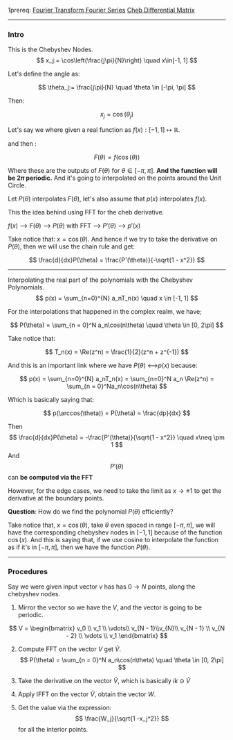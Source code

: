 1prereq: 
[Fourier Transform Fourier Series](Fourier%20Transform%20Fourier%20Series.md)
[Cheb Differential Matrix](Cheb%20Differential%20Matrix.md)

---
### **Intro**

This is the Chebyshev Nodes. 
$$
x_j:= \cos\left(\frac{j\pi}{N}\right) \quad x\in[-1, 1]
$$

Let's define the angle as: 

$$
\theta_j:= \frac{j\pi}{N}  \quad \theta \in [-\pi, \pi]
$$

Then: 

$$
x_j = \cos(\theta_j)
$$

Let's say we where given a real function as $f(x): [-1, 1]\mapsto \mathbb{R}$. 

and then : 

$$
F(\theta) = f(\cos(\theta))
$$

Where these are the outputs of $F(\theta)$ for $\theta \in [-\pi, \pi]$. **And the function will be $2\pi$ periodic.** And it's going to interpolated on the points around the Unit Circle. 

Let $P(\theta)$ interpolates $F(\theta)$, let's also assume that $p(x)$ interpolates $f(x)$. 

This the idea behind using FFT for the cheb derivative. 

$f(x)$ --> $F(\theta)$ --> $P(\theta)$ with FFT --> $P'(\theta)$ --> $p'(x)$ 

Take notice that: $x=\cos(\theta)$. And hence if we try to take the derivative on $P(\theta)$, then we will use the chain rule and get: 

$$
\frac{d}{dx}P(\theta) = \frac{P'(\theta)}{-\sqrt{1 - x^2}}
$$

---

Interpolating the real part of the polynomials with the Chebyshev Polynomials. 
$$
p(x) = \sum_{n=0}^{N} a_nT_n(x) \quad x \in [-1, 1]
$$

For the interpolations that happened in the complex realm, we have; 

$$
P(\theta) = \sum_{n = 0}^N a_n\cos(n\theta) \quad \theta \in [0, 2\pi]
$$

Take notice that: 

$$
T_n(x) = \Re(z^n) = \frac{1}{2}(z^n + z^{-1})
$$

And this is an important link where we have $P(\theta)$ <-->$p(x)$ because: 

$$
p(x) = \sum_{n=0}^{N} a_nT_n(x) = \sum_{n=0}^N a_n \Re(z^n) = \sum_{n = 0}^Na_n\cos(n\theta)
$$

Which is basically saying that: 

$$
p(\arccos(\theta)) = P(\theta) = \frac{dp}{dx}
$$

Then 
$$
\frac{d}{dx}P(\theta) = -\frac{P'(\theta)}{\sqrt{1 - x^2}} \quad x\neq \pm 1
$$
And $$P'(\theta)$$ can **be computed via the FFT** 

However, for the edge cases, we need to take the limit as $x\rightarrow \pm 1$ to get the derivative at the boundary points.  

**Question**: How do we find the polynomial $P(\theta)$ efficiently? 

Take notice that, $x=\cos(\theta)$, take $\theta$ even spaced in range $[-\pi, \pi]$, we will have the corresponding chebyshev nodes in $[-1, 1]$ because of the function $\cos(x)$. And this is saying that, if we use cosine to interpolate the function as if it's in $[-\pi, \pi]$, then we have the function $P(\theta)$. 

---
### Procedures

Say we were given input vector $v$ has has $0\rightarrow N$ points, along the chebyshev nodes. 

1. Mirror the vector so we have the $V$, and the vector is going to be periodic. 

$$
V = \begin{bmatrix}
	v_0 \\ v_1 \\ 
	\vdots\\
	v_{N - 1}\\v_{N}\\ v_{N - 1} \\ v_{N - 2} \\
	\vdots \\ 
	v_1
\end{bmatrix}
$$

2. Compute FFT on the vector $V$ get $\widehat{V}$. 
$$
P(\theta) = \sum_{n = 0}^N a_n\cos(n\theta) \quad \theta \in [0, 2\pi]
$$

3. Take the derivative on the vector $\widehat{V}$, which is basically $ik\odot \widehat{V}$

4. Apply IFFT on the vector $\widehat{V}$, obtain the vector $W$. 

5. Get the value via the expression: 
$$
\frac{W_j}{\sqrt{1 -x_j^2}}
$$
for all the interior points. 

